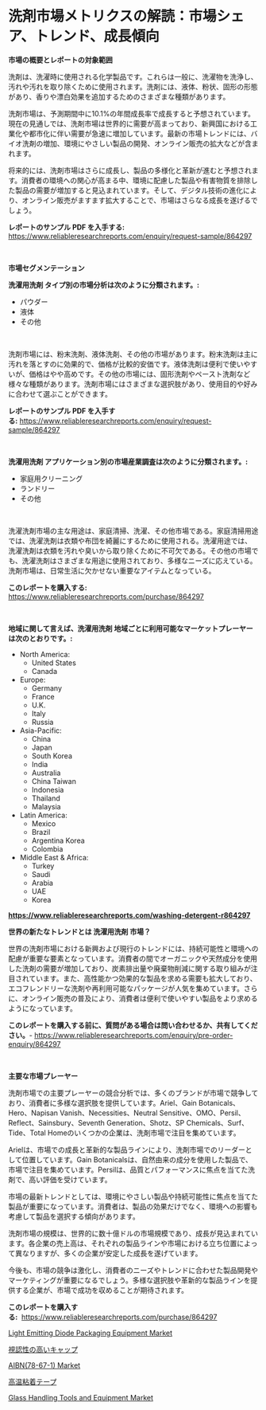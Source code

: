 <p><h1>洗剤市場メトリクスの解読：市場シェア、トレンド、成長傾向</h1></p><p><strong>市場の概要とレポートの対象範囲</strong></p>
<p><p>洗剤は、洗濯時に使用される化学製品です。これらは一般に、洗濯物を洗浄し、汚れや汚れを取り除くために使用されます。洗剤には、液体、粉状、固形の形態があり、香りや漂白効果を追加するためのさまざまな種類があります。</p><p>洗剤市場は、予測期間中に10.1%の年間成長率で成長すると予想されています。現在の見通しでは、洗剤市場は世界的に需要が高まっており、新興国における工業化や都市化に伴い需要が急速に増加しています。最新の市場トレンドには、バイオ洗剤の増加、環境にやさしい製品の開発、オンライン販売の拡大などが含まれます。</p><p>将来的には、洗剤市場はさらに成長し、製品の多様化と革新が進むと予想されます。消費者の環境への関心が高まる中、環境に配慮した製品や有害物質を排除した製品の需要が増加すると見込まれています。そして、デジタル技術の進化により、オンライン販売がますます拡大することで、市場はさらなる成長を遂げるでしょう。</p></p>
<p><strong>レポートのサンプル PDF を入手する:</strong> <a href="https://www.reliableresearchreports.com/enquiry/request-sample/864297">https://www.reliableresearchreports.com/enquiry/request-sample/864297</a></p>
<p>&nbsp;</p>
<p><strong>市場セグメンテーション</strong></p>
<p><strong>洗濯用洗剤 タイプ別の市場分析は次のように分類されます。:</strong></p>
<p><ul><li>パウダー</li><li>液体</li><li>その他</li></ul></p>
<p>&nbsp;</p>
<p><p>洗剤市場には、粉末洗剤、液体洗剤、その他の市場があります。粉末洗剤は主に汚れを落とすのに効果的で、価格が比較的安価です。液体洗剤は便利で使いやすいが、価格はやや高めです。その他の市場には、固形洗剤やペースト洗剤など様々な種類があります。洗剤市場にはさまざまな選択肢があり、使用目的や好みに合わせて選ぶことができます。</p></p>
<p><strong>レポートのサンプル PDF を入手する:</strong>&nbsp;<a href="https://www.reliableresearchreports.com/enquiry/request-sample/864297">https://www.reliableresearchreports.com/enquiry/request-sample/864297</a></p>
<p>&nbsp;</p>
<p><strong> 洗濯用洗剤 アプリケーション別の市場産業調査は次のように分類されます。:</strong></p>
<p><ul><li>家庭用クリーニング</li><li>ランドリー</li><li>その他</li></ul></p>
<p>&nbsp;</p>
<p><p>洗濯洗剤市場の主な用途は、家庭清掃、洗濯、その他市場である。家庭清掃用途では、洗濯洗剤は衣類や布団を綺麗にするために使用される。洗濯用途では、洗濯洗剤は衣類を汚れや臭いから取り除くために不可欠である。その他の市場でも、洗濯洗剤はさまざまな用途に使用されており、多様なニーズに応えている。洗剤市場は、日常生活に欠かせない重要なアイテムとなっている。</p></p>
<p><strong>このレポートを購入する:</strong>&nbsp; <a href="https://www.reliableresearchreports.com/purchase/864297">https://www.reliableresearchreports.com/purchase/864297</a></p>
<p>&nbsp;</p>
<p><strong>地域に関して言えば、洗濯用洗剤 地域ごとに利用可能なマーケットプレーヤーは次のとおりです。:</strong></p>
<p><ul>
    <li>
        North America:
        <ul>
            <li>United States</li>
            <li>Canada</li>
        </ul>
    </li>
    <li>
        Europe:
        <ul>
            <li>Germany</li>
            <li>France</li>
            <li>U.K.</li>
            <li>Italy</li>
            <li>Russia</li>
        </ul>
    </li>
    <li>
        Asia-Pacific:
        <ul>
            <li>China</li>
            <li>Japan</li>
            <li>South Korea</li>
            <li>India</li>
            <li>Australia</li>
            <li>China Taiwan</li>
            <li>Indonesia</li>
            <li>Thailand</li>
            <li>Malaysia</li>
        </ul>
    </li>
    <li>
        Latin America:
        <ul>
            <li>Mexico</li>
            <li>Brazil</li>
            <li>Argentina Korea</li>
            <li>Colombia</li>
        </ul>
    </li>
    <li>
        Middle East & Africa:
        <ul>
            <li>Turkey</li>
            <li>Saudi</li>
            <li>Arabia</li>
            <li>UAE</li>
            <li>Korea</li>
        </ul>
    </li>
    </ul></p>
<p><strong><a href="https://www.reliableresearchreports.com/washing-detergent-r864297">https://www.reliableresearchreports.com/washing-detergent-r864297</a></strong>&nbsp;</p>
<p><strong>世界の新たなトレンドとは 洗濯用洗剤 市場？</strong></p>
<p><p>世界の洗剤市場における新興および現行のトレンドには、持続可能性と環境への配慮が重要な要素となっています。消費者の間でオーガニックや天然成分を使用した洗剤の需要が増加しており、炭素排出量や廃棄物削減に関する取り組みが注目されています。また、高性能かつ効果的な製品を求める需要も拡大しており、エコフレンドリーな洗剤や再利用可能なパッケージが人気を集めています。さらに、オンライン販売の普及により、消費者は便利で使いやすい製品をより求めるようになっています。</p></p>
<p><strong>このレポートを購入する前に、質問がある場合は問い合わせるか、共有してください。</strong>- <a href="https://www.reliableresearchreports.com/enquiry/pre-order-enquiry/864297">https://www.reliableresearchreports.com/enquiry/pre-order-enquiry/864297</a></p>
<p>&nbsp;</p>
<p><strong>主要な市場プレーヤー</strong></p>
<p><p>洗剤市場での主要プレーヤーの競合分析では、多くのブランドが市場で競争しており、消費者に多様な選択肢を提供しています。Ariel、Gain Botanicals、Hero、Napisan Vanish、Necessities、Neutral Sensitive、OMO、Persil、Reflect、Sainsbury、Seventh Generation、Shotz、SP Chemicals、Surf、Tide、Total Homeのいくつかの企業は、洗剤市場で注目を集めています。</p><p>Arielは、市場での成長と革新的な製品ラインにより、洗剤市場でのリーダーとして位置しています。Gain Botanicalsは、自然由来の成分を使用した製品で、市場で注目を集めています。Persilは、品質とパフォーマンスに焦点を当てた洗剤で、高い評価を受けています。</p><p>市場の最新トレンドとしては、環境にやさしい製品や持続可能性に焦点を当てた製品が重要になっています。消費者は、製品の効果だけでなく、環境への影響も考慮して製品を選択する傾向があります。</p><p>洗剤市場の規模は、世界的に数十億ドルの市場規模であり、成長が見込まれています。各企業の売上高は、それぞれの製品ラインや市場における立ち位置によって異なりますが、多くの企業が安定した成長を遂げています。</p><p>今後も、市場の競争は激化し、消費者のニーズやトレンドに合わせた製品開発やマーケティングが重要になるでしょう。多様な選択肢や革新的な製品ラインを提供する企業が、市場で成功を収めることが期待されます。</p></p>
<p><strong>このレポートを購入する:</strong>&nbsp;&nbsp;<a href="https://www.reliableresearchreports.com/purchase/864297">https://www.reliableresearchreports.com/purchase/864297</a></p>
<p><p><a href="https://github.com/arionmp/Market-Research-Report-List-3/blob/main/light-emitting-diode-packaging-equipment-market.md">Light Emitting Diode Packaging Equipment Market</a></p><p><a href="https://github.com/dadanedu33/Market-Research-Report-List-1/blob/main/283036045047.md">視認性の高いキャップ</a></p><p><a href="https://issuu.com/reportprime-2/docs/aibn78-67-1-market-size-2030.pptx">AIBN(78-67-1) Market</a></p><p><a href="https://github.com/ihabdkwlxs948/Market-Research-Report-List-1/blob/main/758854745046.md">高温粘着テープ</a></p><p><a href="https://github.com/pgtimber/Market-Research-Report-List-2/blob/main/glass-handling-tools-and-equipment-market.md">Glass Handling Tools and Equipment Market</a></p></p>